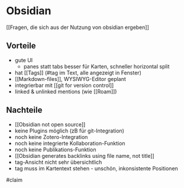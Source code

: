 # Obsidian

[[Fragen, die sich aus der Nutzung von obsidian ergeben]]

## Vorteile
- gute UI
	- panes statt tabs besser für Karten, schneller horizontal split
- hat [[Tags]] (#tag im Text, alle angezeigt in Fenster)
- [[Markdown-files]], WYSIWYG-Editor geplant
- integrierbar mit [[git for version control]]
- linked & unlinked mentions (wie [[Roam]])

## Nachteile
- [[Obsidian not open source]]
- keine Plugins möglich (zB für git-Integration)
- noch keine Zotero-Integration
- noch keine integrierte Kollaboration-Funktion
- noch keine Publikations-Funktion
- [[Obsidian generates backlinks using file name, not title]]
- tag-Ansicht nicht sehr übersichtlich
- tag muss im Kartentext stehen - unschön, inkonsistente Positionen

#claim 
